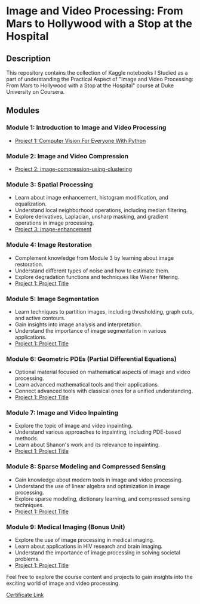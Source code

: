 # Image and Video Processing: From Mars to Hollywood with a Stop at the Hospital

## Description
This repository contains the collection of Kaggle notebooks I Studied as a part of understanding the Practical Aspect of "Image and Video Processing: From Mars to Hollywood with a Stop at the Hospital" course at Duke University on Coursera.

## Modules
### Module 1: Introduction to Image and Video Processing
- [Project 1: Computer Vision For Everyone With Python](https://github.com/heathbrew/Image-and-Video-Processing-From-Mars-to-Hollywood-with-a-Stop-at-the-Hospital/blob/main/Module%201%20Image%20and%20Video%20processing%20Basics.ipynb)

### Module 2: Image and Video Compression
- [Project 2: image-compression-using-clustering](https://github.com/heathbrew/Image-and-Video-Processing-From-Mars-to-Hollywood-with-a-Stop-at-the-Hospital/blob/main/Module%202%20image-compression-using-clustering.ipynb)

### Module 3: Spatial Processing
- Learn about image enhancement, histogram modification, and equalization.
- Understand local neighborhood operations, including median filtering.
- Explore derivatives, Laplacian, unsharp masking, and gradient operations in image processing.
- [Project 3: image-enhancement](https://github.com/heathbrew/Image-and-Video-Processing-From-Mars-to-Hollywood-with-a-Stop-at-the-Hospital/blob/main/Module%203%20image-enhancement.ipynb)

### Module 4: Image Restoration
- Complement knowledge from Module 3 by learning about image restoration.
- Understand different types of noise and how to estimate them.
- Explore degradation functions and techniques like Wiener filtering.
- [Project 1: Project Title](insert_project_link_here)

### Module 5: Image Segmentation
- Learn techniques to partition images, including thresholding, graph cuts, and active contours.
- Gain insights into image analysis and interpretation.
- Understand the importance of image segmentation in various applications.
- [Project 1: Project Title](insert_project_link_here)

### Module 6: Geometric PDEs (Partial Differential Equations)
- Optional material focused on mathematical aspects of image and video processing.
- Learn advanced mathematical tools and their applications.
- Connect advanced tools with classical ones for a unified understanding.
- [Project 1: Project Title](insert_project_link_here)

### Module 7: Image and Video Inpainting
- Explore the topic of image and video inpainting.
- Understand various approaches to inpainting, including PDE-based methods.
- Learn about Shanon's work and its relevance to inpainting.
- [Project 1: Project Title](insert_project_link_here)

### Module 8: Sparse Modeling and Compressed Sensing
- Gain knowledge about modern tools in image and video processing.
- Understand the use of linear algebra and optimization in image processing.
- Explore sparse modeling, dictionary learning, and compressed sensing techniques.
- [Project 1: Project Title](insert_project_link_here)

### Module 9: Medical Imaging (Bonus Unit)
- Explore the use of image processing in medical imaging.
- Learn about applications in HIV research and brain imaging.
- Understand the importance of image processing in solving societal problems.
- [Project 1: Project Title](insert_project_link_here)


Feel free to explore the course content and projects to gain insights into the exciting world of image and video processing.

[Certificate Link](https://www.coursera.org/account/accomplishments/verify/U8VBGGS9HKMX)
